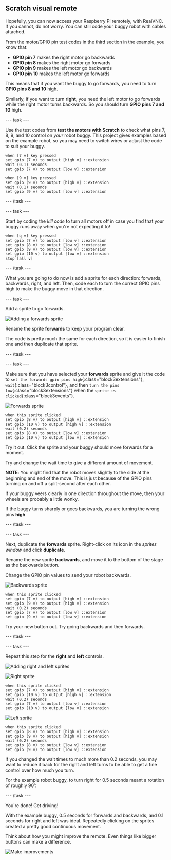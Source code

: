 ## Scratch visual remote

Hopefully, you can now access your Raspberry Pi remotely, with RealVNC. If you cannot, do not worry. You can still code your buggy robot with cables attached.

From the motor/GPIO pin test codes in the third section in the example, you know that:

+ **GPIO pin 7** makes the right motor go backwards
+ **GPIO pin 8** makes the right motor go forwards
+ **GPIO pin 9** makes the left motor go backwards
+ **GPIO pin 10** makes the left motor go forwards

This means that if you want the buggy to go forwards, you need to turn **GPIO pins 8 and 10** high.

Similarly, if you want to turn **right**, you need the left motor to go forwards while the right motor turns backwards. So you should turn **GPIO pins 7 and 10** high.

--- task ---

Use the test codes from **test the motors with Scratch** to check what pins 7, 8, 9, and 10 control on _your_ robot buggy. This project gives examples based on the example robot, so you may need to switch wires or adjust the code to suit your buggy.

```blocks3
when [7 v] key pressed
set gpio (7 v) to output [high v] ::extension
wait (0.1) seconds
set gpio (7 v) to output [low v] ::extension

when [9 v] key pressed
set gpio (9 v) to output [high v] ::extension
wait (0.1) seconds
set gpio (9 v) to output [low v] ::extension
```

--- /task ---

--- task ---

Start by coding the _kill code_ to turn all motors off in case you find that your buggy runs away when you're not expecting it to!

```blocks3
when [q v] key pressed
set gpio (7 v) to output [low v] ::extension
set gpio (8 v) to output [low v] ::extension
set gpio (9 v) to output [low v] ::extension
set gpio (10 v) to output [low v] ::extension
stop [all v]
```

--- /task ---

What you are going to do now is add a sprite for each direction: forwards, backwards, right, and left. Then, code each to turn the correct GPIO pins high to make the buggy move in that direction.

--- task ---

Add a sprite to go forwards.

![Adding a forwards sprite](images/visualRemote_forwardSprite.png)

Rename the sprite **forwards** to keep your program clear.

The code is pretty much the same for each direction, so it is easier to finish one and then duplicate that sprite.

--- /task ---

--- task ---

Make sure that you have selected your **forwards** sprite and give it the code to `set the forwards gpio pins high`{:class="block3extensions"}, `wait`{:class="block3control"}, and then `turn the pins low`{:class="block3extensions"} when the `sprite is clicked`{:class="block3events"}.

![Forwards sprite](images/spriteIcon_forwards.png)

```blocks3
when this sprite clicked
set gpio (8 v) to output [high v] ::extension
set gpio (10 v) to output [high v] ::extension
wait (0.2) seconds
set gpio (8 v) to output [low v] ::extension
set gpio (10 v) to output [low v] ::extension

```

Try it out. Click the sprite and your buggy should move forwards for a moment. 

Try and change the wait time to give a different amount of movement.

**NOTE**: You might find that the robot moves slightly to the side at the beginning and end of the move. This is just because of the GPIO pins turning on and off a split-second after each other. 

If your buggy veers clearly in one direction throughout the move, then your wheels are probably a little wonky.

If the buggy turns sharply or goes backwards, you are turning the wrong pins **high**.

--- /task ---

--- task ---

Next, duplicate the **forwards** sprite. Right-click on its icon in the _sprites window_ and click **duplicate**.

Rename the new sprite **backwards**, and move it to the bottom of the stage as the backwards button.

Change the GPIO pin values to send your robot backwards.

![Backwards sprite](images/spriteIcon_backwards.png)

```blocks3
when this sprite clicked
set gpio (7 v) to output [high v] ::extension
set gpio (9 v) to output [high v] ::extension
wait (0.2) seconds
set gpio (7 v) to output [low v] ::extension
set gpio (9 v) to output [low v] ::extension

```

Try your new button out. Try going backwards and then forwards.

--- /task ---

--- task ---

Repeat this step for the **right** and **left** controls.

![Adding right and left sprites](images/visualRemote_directionSprites.png)

![Right sprite](images/spriteIcon_right.png)

```blocks3
when this sprite clicked
set gpio (7 v) to output [high v] ::extension
set gpio (10 v) to output [high v] ::extension
wait (0.2) seconds
set gpio (7 v) to output [low v] ::extension
set gpio (10 v) to output [low v] ::extension
```

![Left sprite](images/spriteIcon_left.png)

```blocks3
when this sprite clicked
set gpio (8 v) to output [high v] ::extension
set gpio (9 v) to output [high v] ::extension
wait (0.2) seconds
set gpio (8 v) to output [low v] ::extension
set gpio (9 v) to output [low v] ::extension
```

If you changed the wait times to much more than 0.2 seconds, you may want to reduce it back for the right and left turns to be able to get a fine control over how much you turn. 

For the example robot buggy, to turn right for 0.5 seconds meant a rotation of roughly 90°.

--- /task ---

You're done! Get driving!

With the example buggy, 0.5 seconds for forwards and backwards, and 0.1 seconds for right and left was ideal. Repeatedly clicking on the sprites created a pretty good continuous movement.  

Think about how you might improve the remote. Even things like bigger buttons can make a difference.

![Make improvements](images/visualRemote_largerSprites.png)
